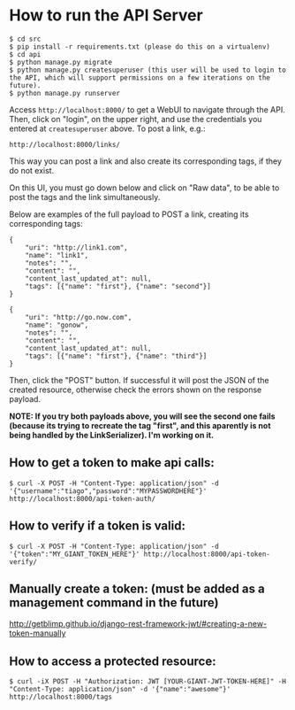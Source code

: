 # How to run the API Server

    $ cd src
    $ pip install -r requirements.txt (please do this on a virtualenv)
    $ cd api
    $ python manage.py migrate
    $ python manage.py createsuperuser (this user will be used to login to the API, which will support permissions on a few iterations on the future).
    $ python manage.py runserver

Access ```http://localhost:8000/``` to get a WebUI to navigate through the API. Then, click on  "login", on the upper right, and use the credentials you entered at ```createsuperuser``` above.
To post a link, e.g.: 

    http://localhost:8000/links/
    
This way you can post a link and also create its corresponding tags, if they do not exist. 

On this UI, you must go down below and click on "Raw data", to be able to post the tags and the link simultaneously. 

Below are examples of the full payload to POST a link, creating its corresponding tags: 

    {
        "uri": "http://link1.com",
        "name": "link1",
        "notes": "",
        "content": "",
        "content_last_updated_at": null,
        "tags": [{"name": "first"}, {"name": "second"}]
    }
    
    {
        "uri": "http://go.now.com",
        "name": "gonow",
        "notes": "",
        "content": "",
        "content_last_updated_at": null,
        "tags": [{"name": "first"}, {"name": "third"}]
    }

Then, click the "POST" button. If successful it will post the JSON of the created resource, otherwise check the errors shown on the response payload.
    
**NOTE: If you try both payloads above, you will see the second one fails (because its trying to recreate the tag "first", and this aparently is not being handled by the LinkSerializer). I'm working on it.**


## How to get a token to make api calls: 

    $ curl -X POST -H "Content-Type: application/json" -d '{"username":"tiago","password":"MYPASSWORDHERE"}' http://localhost:8000/api-token-auth/
    
## How to verify if a token is valid: 
    
    $ curl -X POST -H "Content-Type: application/json" -d '{"token":"MY_GIANT_TOKEN_HERE"}' http://localhost:8000/api-token-verify/
    
## Manually create a token: (must be added as a management command in the future)

http://getblimp.github.io/django-rest-framework-jwt/#creating-a-new-token-manually

## How to access a protected resource: 

    $ curl -iX POST -H "Authorization: JWT [YOUR-GIANT-JWT-TOKEN-HERE]" -H "Content-Type: application/json" -d '{"name":"awesome"}' http://localhost:8000/tags

